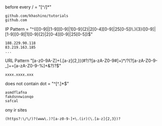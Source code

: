 before every / = "[^\/]*"
```
github.com/khashino/tutorials
github.com
```
IP Pattern = "^(([0-9]|[1-9][0-9]|1[0-9]{2}|2[0-4][0-9]|25[0-5])\\.){3}([0-9]|[1-9][0-9]|1[0-9]{2}|2[0-4][0-9]|25[0-5])$"
```
188.229.90.118
83.219.163.185
...
```
URL Pattern "[a-z0-9A-Z]+(\.[a-z]{2,})(#?\/?[a-zA-Z0-9#]+)*\/?(\?[a-zA-Z0-9-_]+=[a-zA-Z0-9-%]+&?)?$"
```
xxxx.xxxx.xxx
```
does not contain dot = "^[^.]*$"
```
asmdflafna
fakdsnnwionqo
safcal
```
ony ir sites
```
(https?:\/\/)?(www\.)?[a-z0-9-]+\.(ir)(\.[a-z]{2,3})?
```
